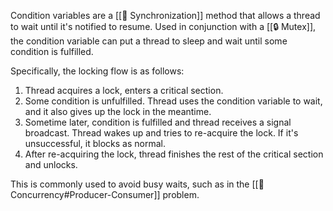 Condition variables are a [[🚥 Synchronization]] method that allows a thread to wait until it's notified to resume. Used in conjunction with a [[🔒 Mutex]], the condition variable can put a thread to sleep and wait until some condition is fulfilled.

Specifically, the locking flow is as follows:
1. Thread acquires a lock, enters a critical section.
2. Some condition is unfulfilled. Thread uses the condition variable to wait, and it also gives up the lock in the meantime.
3. Sometime later, condition is fulfilled and thread receives a signal broadcast. Thread wakes up and tries to re-acquire the lock. If it's unsuccessful, it blocks as normal.
4. After re-acquiring the lock, thread finishes the rest of the critical section and unlocks.

This is commonly used to avoid busy waits, such as in the [[🏓 Concurrency#Producer-Consumer]] problem.